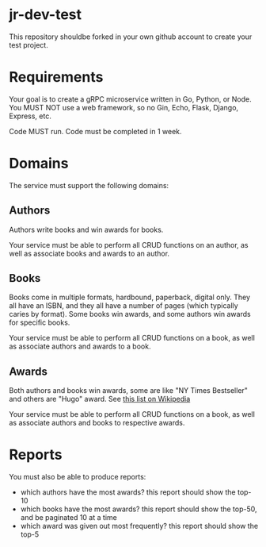 # jr-dev-test

This repository shouldbe forked in your own github account to create your test project.

# Requirements

Your goal is to create a gRPC microservice written in Go, Python, or Node. You MUST NOT use a web framework, so no Gin, Echo, Flask, Django, Express, etc.

Code MUST run. Code must be completed in 1 week.

# Domains

The service must support the following domains:

## Authors

Authors write books and win awards for books. 

Your service must be able to perform all CRUD functions on an author, as well as associate books and awards to an author.

## Books

Books come in multiple formats, hardbound, paperback, digital only. They all have an ISBN, and they all have a number of pages (which typically caries by format). Some books win awards, and some authors win awards for specific books.

Your service must be able to perform all CRUD functions on a book, as well as associate authors and awards to a book.

## Awards

Both authors and books win awards, some are like "NY Times Bestseller" and others are "Hugo" award. See [this list on Wikipedia](https://en.wikipedia.org/wiki/List_of_literary_awards)

Your service must be able to perform all CRUD functions on a book, as well as associate authors and books to respective awards.

# Reports

You must also be able to produce reports:
- which authors have the most awards? this report should show the top-10
- which books have the most awards? this report should show the top-50, and be paginated 10 at a time
- which award was given out most frequently? this report should show the top-5

